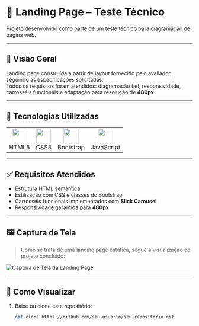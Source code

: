 # 🏡 Landing Page – Teste Técnico

Projeto desenvolvido como parte de um teste técnico para diagramação de página web.

---

## 📌 Visão Geral

Landing page construída a partir de layout fornecido pelo avaliador, seguindo as especificações solicitadas.  
Todos os requisitos foram atendidos: diagramação fiel, responsividade, carrosséis funcionais e adaptação para resolução de **480px**.

---

## 🧰 Tecnologias Utilizadas

<table>
  <tr>
    <td align="center"><img src="https://cdn.jsdelivr.net/gh/devicons/devicon/icons/html5/html5-original.svg" width="40"/><br>HTML5</td>
    <td align="center"><img src="https://cdn.jsdelivr.net/gh/devicons/devicon/icons/css3/css3-original.svg" width="40"/><br>CSS3</td>
    <td align="center"><img src="https://cdn.jsdelivr.net/gh/devicons/devicon/icons/bootstrap/bootstrap-original.svg" width="40"/><br>Bootstrap</td>
    <td align="center"><img src="https://cdn.jsdelivr.net/gh/devicons/devicon/icons/javascript/javascript-original.svg" width="40"/><br>JavaScript</td>
  </tr>
</table>

---

## ✅ Requisitos Atendidos

- Estrutura HTML semântica
- Estilização com CSS e classes do Bootstrap
- Carrosséis funcionais implementados com **Slick Carousel**
- Responsividade garantida para **480px**

---

## 🖼 Captura de Tela

> Como se trata de uma landing page estática, segue a visualização do projeto concluído:

![Captura de Tela da Landing Page](../universal-software/img/capturaDeTela.png)

---

## 🚀 Como Visualizar

1. Baixe ou clone este repositório:
   ```bash
   git clone https://github.com/seu-usuario/seu-repositorio.git
   ```
